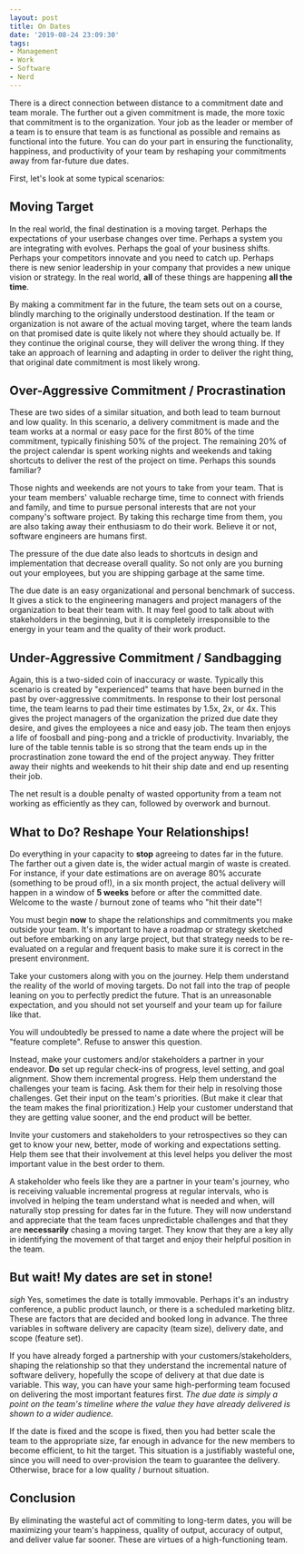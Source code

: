 ```yaml
---
layout: post
title: On Dates
date: '2019-08-24 23:09:30'
tags:
- Management
- Work
- Software
- Nerd
---
```


There is a direct connection between distance to a commitment date and team morale. The further out a given commitment is made, the more toxic that commitment is to the organization. Your job as the leader or member of a team is to ensure that team is as functional as possible and remains as functional into the future. You can do your part in ensuring the functionality, happiness, and productivity of your team by reshaping your commitments away from far-future due dates.

First, let's look at some typical scenarios:

## Moving Target

In the real world, the final destination is a moving target. Perhaps the expectations of your userbase changes over time. Perhaps a system you are integrating with evolves. Perhaps the goal of your business shifts. Perhaps your competitors innovate and you need to catch up. Perhaps there is new senior leadership in your company that provides a new unique vision or strategy. In the real world, **all** of these things are happening **all the time**.

By making a commitment far in the future, the team sets out on a course, blindly marching to the originally understood destination. If the team or organization is not aware of the actual moving target, where the team lands on that promised date is quite likely not where they should actually be. If they continue the original course, they will deliver the wrong thing. If they take an approach of learning and adapting in order to deliver the right thing, that original date commitment is most likely wrong.

## Over-Aggressive Commitment / Procrastination

These are two sides of a similar situation, and both lead to team burnout and low quality. In this scenario, a delivery commitment is made and the team works at a normal or easy pace for the first 80% of the time commitment, typically finishing 50% of the project. The remaining 20% of the project calendar is spent working nights and weekends and taking shortcuts to deliver the rest of the project on time. Perhaps this sounds familiar?

Those nights and weekends are not yours to take from your team. That is your team members' valuable recharge time, time to connect with friends and family, and time to pursue personal interests that are not your company's software project. By taking this recharge time from them, you are also taking away their enthusiasm to do their work. Believe it or not, software engineers are humans first.

The pressure of the due date also leads to shortcuts in design and implementation that decrease overall quality. So not only are you burning out your employees, but you are shipping garbage at the same time.

The due date is an easy organizational and personal benchmark of success. It gives a stick to the engineering managers and project managers of the organization to beat their team with. It may feel good to talk about with stakeholders in the beginning, but it is completely irresponsible to the energy in your team and the quality of their work product.

## Under-Aggressive Commitment / Sandbagging

Again, this is a two-sided coin of inaccuracy or waste. Typically this scenario is created by "experienced" teams that have been burned in the past by over-aggressive commitments. In response to their lost personal time, the team learns to pad their time estimates by 1.5x, 2x, or 4x. This gives the project managers of the organization the prized due date they desire, and gives the employees a nice and easy job. The team then enjoys a life of foosball and ping-pong and a trickle of productivity. Invariably, the lure of the table tennis table is so strong that the team ends up in the procrastination zone toward the end of the project anyway. They fritter away their nights and weekends to hit their ship date and end up resenting their job.

The net result is a double penalty of wasted opportunity from a team not working as efficiently as they can, followed by overwork and burnout.

## What to Do? Reshape Your Relationships!

Do everything in your capacity to **stop** agreeing to dates far in the future. The farther out a given date is, the wider actual margin of waste is created. For instance, if your date estimations are on average 80% accurate (something to be proud of!), in a six month project, the actual delivery will happen in a window of **5 weeks** before or after the committed date. Welcome to the waste / burnout zone of teams who "hit their date"!

You must begin **now** to shape the relationships and commitments you make outside your team. It's important to have a roadmap or strategy sketched out before embarking on any large project, but that strategy needs to be re-evaluated on a regular and frequent basis to make sure it is correct in the present environment.

Take your customers along with you on the journey. Help them understand the reality of the world of moving targets. Do not fall into the trap of people leaning on you to perfectly predict the future. That is an unreasonable expectation, and you should not set yourself and your team up for failure like that.

You will undoubtedly be pressed to name a date where the project will be "feature complete". Refuse to answer this question.

Instead, make your customers and/or stakeholders a partner in your endeavor. **Do** set up regular check-ins of progress, level setting, and goal alignment. Show them incremental progress. Help them understand the challenges your team is facing. Ask them for their help in resolving those challenges. Get their input on the team's priorities. (But make it clear that the team makes the final prioritization.) Help your customer understand that they are getting value sooner, and the end product will be better.

Invite your customers and stakeholders to your retrospectives so they can get to know your new, better, mode of working and expectations setting. Help them see that their involvement at this level helps you deliver the most important value in the best order to them.

A stakeholder who feels like they are a partner in your team's journey, who is receiving valuable incremental progress at regular intervals, who is involved in helping the team understand what is needed and when, will naturally stop pressing for dates far in the future. They will now understand and appreciate that the team faces unpredictable challenges and that they are **necessarily** chasing a moving target. They know that they are a key ally in identifying the movement of that target and enjoy their helpful position in the team.

## But wait! My dates are set in stone!

_sigh_ Yes, sometimes the date is totally immovable. Perhaps it's an industry conference, a public product launch, or there is a scheduled marketing blitz. These are factors that are decided and booked long in advance. The three variables in software delivery are capacity (team size), delivery date, and scope (feature set).

If you have already forged a partnership with your customers/stakeholders, shaping the relationship so that they understand the incremental nature of software delivery, hopefully the scope of delivery at that due date is variable. This way, you can have your same high-performing team focused on delivering the most important features first. _The due date is simply a point on the team's timeline where the value they have already delivered is shown to a wider audience._

If the date is fixed and the scope is fixed, then you had better scale the team to the appropriate size, far enough in advance for the new members to become efficient, to hit the target. This situation is a justifiably wasteful one, since you will need to over-provision the team to guarantee the delivery. Otherwise, brace for a low quality / burnout situation.

## Conclusion

By eliminating the wasteful act of commiting to long-term dates, you will be maximizing your team's happiness, quality of output, accuracy of output, and deliver value far sooner. These are virtues of a high-functioning team.
